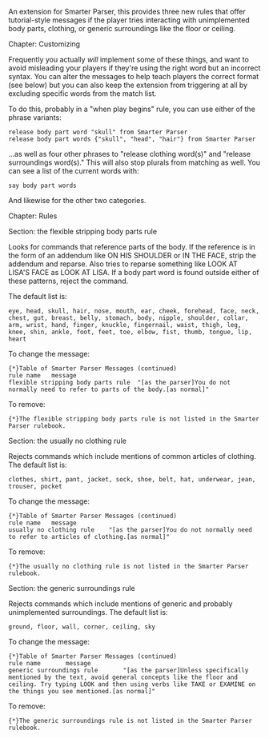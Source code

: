 An extension for Smarter Parser, this provides three new rules that offer tutorial-style messages if the player tries interacting with unimplemented body parts, clothing, or generic surroundings like the floor or ceiling.

Chapter: Customizing

Frequently you actually *will* implement some of these things, and want to avoid misleading your players if they're using the right word but an incorrect syntax. You can alter the messages to help teach players the correct format (see below) but you can also keep the extension from triggering at all by excluding specific words from the match list.

To do this, probably in a "when play begins" rule, you can use either of the phrase variants:

	release body part word "skull" from Smarter Parser
	release body part words {"skull", "head", "hair"} from Smarter Parser
	
...as well as four other phrases to "release clothing word(s)" and "release surroundings word(s)." This will also stop plurals from matching as well. You can see a list of the current words with:

	say body part words
	
And likewise for the other two categories.

Chapter: Rules

Section: the flexible stripping body parts rule

Looks for commands that reference parts of the body. If the reference is in the form of an addendum like ON HIS SHOULDER or IN THE FACE, strip the addendum and reparse. Also tries to reparse something like LOOK AT LISA'S FACE as LOOK AT LISA. If a body part word is found outside either of these patterns, reject the command.

The default list is:

	eye, head, skull, hair, nose, mouth, ear, cheek, forehead, face, neck, chest, gut, breast, belly, stomach, body, nipple, shoulder, collar, arm, wrist, hand, finger, knuckle, fingernail, waist, thigh, leg, knee, shin, ankle, foot, feet, toe, elbow, fist, thumb, tongue, lip, heart
	
To change the message:

	{*}Table of Smarter Parser Messages (continued)
	rule name	message
	flexible stripping body parts rule	"[as the parser]You do not normally need to refer to parts of the body.[as normal]"
	
To remove:

	{*}The flexible stripping body parts rule is not listed in the Smarter Parser rulebook.
	
Section: the usually no clothing rule

Rejects commands which include mentions of common articles of clothing. The default list is:

	clothes, shirt, pant, jacket, sock, shoe, belt, hat, underwear, jean, trouser, pocket
	
To change the message:

	{*}Table of Smarter Parser Messages (continued)
	rule name	message
	usually no clothing rule	"[as the parser]You do not normally need to refer to articles of clothing.[as normal]"
	
To remove:

	{*}The usually no clothing rule is not listed in the Smarter Parser rulebook.
	
Section: the generic surroundings rule

Rejects commands which include mentions of generic and probably unimplemented surroundings. The default list is:

	ground, floor, wall, corner, ceiling, sky
	
To change the message:

	{*}Table of Smarter Parser Messages (continued)
	rule name		message
	generic surroundings rule		"[as the parser]Unless specifically mentioned by the text, avoid general concepts like the floor and ceiling. Try typing LOOK and then using verbs like TAKE or EXAMINE on the things you see mentioned.[as normal]"
	
To remove:

	{*}The generic surroundings rule is not listed in the Smarter Parser rulebook.
	
